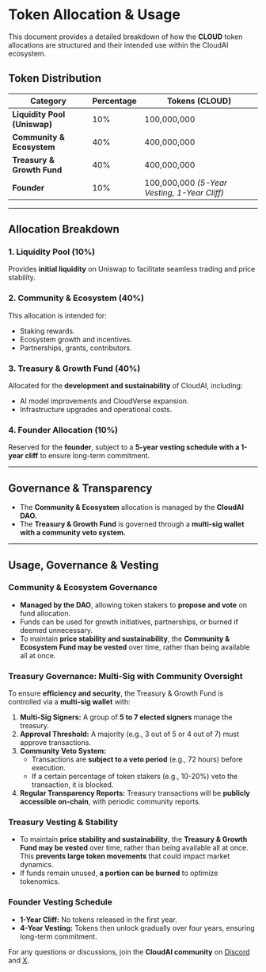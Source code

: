 
# Token Allocation & Usage  

This document provides a detailed breakdown of how the **CLOUD** token allocations are structured and their intended use within the CloudAI ecosystem.  

## Token Distribution  

| **Category**             | **Percentage** | **Tokens (CLOUD)**             |
|-------------------------|--------------|-------------------------------|
| **Liquidity Pool (Uniswap)** | 10%          | 100,000,000                   |
| **Community & Ecosystem**   | 40%          | 400,000,000                   |
| **Treasury & Growth Fund**  | 40%          | 400,000,000                   |
| **Founder**                | 10%          | 100,000,000 *(5-Year Vesting, 1-Year Cliff)* |

---

## Allocation Breakdown  

### **1. Liquidity Pool (10%)**  
Provides **initial liquidity** on Uniswap to facilitate seamless trading and price stability.  

### **2. Community & Ecosystem (40%)**  
This allocation is intended for:  
- Staking rewards.  
- Ecosystem growth and incentives.  
- Partnerships, grants, contributors.  

### **3. Treasury & Growth Fund (40%)**  
Allocated for the **development and sustainability** of CloudAI, including:  
- AI model improvements and CloudVerse expansion.  
- Infrastructure upgrades and operational costs.  

### **4. Founder Allocation (10%)**  
Reserved for the **founder**, subject to a **5-year vesting schedule with a 1-year cliff** to ensure long-term commitment.  

---

## Governance & Transparency  
- The **Community & Ecosystem** allocation is managed by the **CloudAI DAO.**  
- The **Treasury & Growth Fund** is governed through a **multi-sig wallet with a community veto system.**  

---

## Usage, Governance & Vesting  

### **Community & Ecosystem Governance**  
- **Managed by the DAO**, allowing token stakers to **propose and vote** on fund allocation.  
- Funds can be used for growth initiatives, partnerships, or burned if deemed unnecessary.  
- To maintain **price stability and sustainability**, the **Community & Ecosystem Fund may be vested** over time, rather than being available all at once.

### **Treasury Governance: Multi-Sig with Community Oversight**  
To ensure **efficiency and security**, the Treasury & Growth Fund is controlled via a **multi-sig wallet** with:  

1. **Multi-Sig Signers:** A group of **5 to 7 elected signers** manage the treasury.  
2. **Approval Threshold:** A majority (e.g., 3 out of 5 or 4 out of 7) must approve transactions.  
3. **Community Veto System:**  
   - Transactions are **subject to a veto period** (e.g., 72 hours) before execution.  
   - If a certain percentage of token stakers (e.g., 10-20%) veto the transaction, it is blocked.  
4. **Regular Transparency Reports:** Treasury transactions will be **publicly accessible on-chain**, with periodic community reports.  

### **Treasury Vesting & Stability**  
- To maintain **price stability and sustainability**, the **Treasury & Growth Fund may be vested** over time, rather than being available all at once. This **prevents large token movements** that could impact market dynamics.  
- If funds remain unused, **a portion can be burned** to optimize tokenomics.  

### **Founder Vesting Schedule**  
- **1-Year Cliff:** No tokens released in the first year.  
- **4-Year Vesting:** Tokens then unlock gradually over four years, ensuring long-term commitment.  


For any questions or discussions, join the **CloudAI community** on [Discord](https://discord.com/channels/1338445588147998742) and [X](https://x.com/CloudAiOnBase).  

